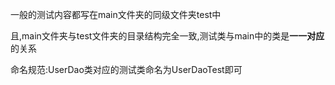 一般的测试内容都写在main文件夹的同级文件夹test中

且,main文件夹与test文件夹的目录结构完全一致,测试类与main中的类是**一一对应**的关系

命名规范:UserDao类对应的测试类命名为UserDaoTest即可